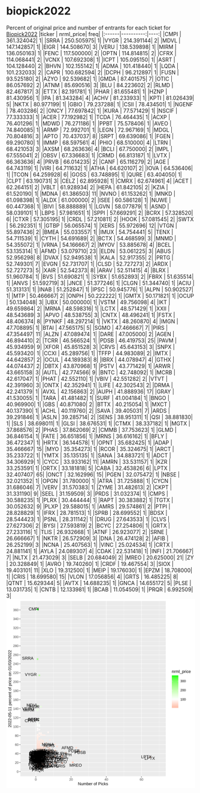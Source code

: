 # biopick2022
Percent of original price and number of entrants for each ticket for [Biopick2022](https://twitter.com/hashtag/Biopick2022)
|ticker | nrml_price| freq|
|:------|----------:|----:|
|CMPI   | 361.324042|    1|
|SRRA   | 250.505975|    1|
|VYGR   | 214.391144|    2|
|MDVL   | 147.142857|    1|
|EIGR   | 144.508670|    3|
|VERU   | 138.539898|    1|
|MIRM   | 136.050163|    1|
|FENC   | 117.500000|    2|
|OPTN   | 114.814815|    2|
|CFRX   | 114.068441|    2|
|VCNX   | 107.692308|    1|
|ICPT   | 105.095150|    1|
|ASRT   | 104.128440|    2|
|BHVN   | 102.155142|    1|
|ADMA   | 101.418440|    1|
|LQDA   | 101.232033|    2|
|CAPR   | 100.682594|    2|
|DCPH   |  96.212897|    1|
|FUSN   |  93.525180|    2|
|AZYO   |  92.539682|    1|
|GMDA   |  87.401575|    7|
|OTIC   |  86.057692|    2|
|ATNM   |  85.690516|    3|
|BLU    |  84.223602|    2|
|RLMD   |  82.467817|    3|
|ETTX   |  82.191781|    1|
|PHAR   |  81.655481|    1|
|HZNP   |  81.430956|    1|
|IPA    |  81.343284|    4|
|ACHV   |  81.233933|    1|
|KPTI   |  81.026439|    5|
|NKTX   |  80.977199|    1|
|GBIO   |  79.237288|    1|
|CSII   |  78.434501|    1|
|NGENF  |  78.403286|    2|
|ONCY   |  77.697842|    1|
|KURA   |  77.571429|    1|
|NSCIF  |  77.333333|    1|
|ACER   |  77.192982|    1|
|TCDA   |  76.464435|    1|
|ACXP   |  76.401296|    1|
|MDWD   |  76.271186|    1|
|PPBT   |  75.578406|    1|
|AVEO   |  74.840085|    1|
|ARMP   |  72.992701|    1|
|LEGN   |  72.967169|    1|
|MDGL   |  70.804816|    3|
|APTO   |  70.437037|    8|
|SRPT   |  69.639086|    1|
|FGEN   |  69.290780|    1|
|IMMP   |  68.597561|    4|
|PHIO   |  68.510000|    4|
|LTRN   |  68.421053|    3|
|AXSM   |  68.263636|    4|
|BCLI   |  67.750000|    2|
|IMPL   |  67.555041|    2|
|OBSV   |  67.336683|    1|
|CRMD   |  66.813187|    1|
|LVTX   |  66.363636|    4|
|PRVB   |  66.014235|    2|
|CANF   |  65.116279|    2|
|AGE    |  64.743119|    1|
|VIRI   |  64.711632|    1|
|ATHA   |  64.620107|    2|
|IOVA   |  64.536406|    1|
|TCON   |  64.259928|    6|
|GOSS   |  63.748895|    1|
|QURE   |  63.404050|    1|
|CLPT   |  63.190731|    3|
|CELZ   |  62.895928|    1|
|CMRX   |  62.674961|    4|
|ACET   |  62.264151|    2|
|VBLT   |  61.928934|    2|
|HEPA   |  61.842105|    2|
|KZIA   |  61.520190|    1|
|MDNA   |  61.386503|   11|
|NVNO   |  61.153262|    1|
|MNKD   |  61.098398|    1|
|ALDX   |  61.000000|    2|
|ISEE   |  60.586128|    1|
|NUWE   |  60.447368|    1|
|BIVI   |  58.888889|    1|
|LGVN   |  58.077879|    1|
|ASND   |  58.039101|    1|
|LBPS   |  57.981651|    1|
|SPPI   |  57.669291|    2|
|BCRX   |  57.328520|    6|
|CTXR   |  57.305195|    1|
|CRDL   |  57.210811|    2|
|HOOK   |  57.081545|    2|
|SWTX   |  56.292351|    1|
|GTBP   |  56.065574|    1|
|XERS   |  55.972696|   12|
|VTGN   |  55.897436|    2|
|BMEA   |  55.033557|    1|
|IMUX   |  54.754441|    5|
|TENX   |  54.711539|    1|
|CYTH   |  54.691689|    2|
|BCTX   |  54.468599|    3|
|MNMD   |  54.355072|    1|
|VRNA   |  54.166667|    2|
|MYOV   |  53.885678|    4|
|BCEL   |  53.135314|    1|
|AFMD   |  53.079710|   23|
|ELDN   |  53.061225|    3|
|ABUS   |  52.956298|    8|
|DVAX   |  52.949538|    1|
|KALA   |  52.917355|    2|
|PRTG   |  52.749301|    7|
|EVGN   |  52.731707|    1|
|CLSD   |  52.727273|    2|
|ARDX   |  52.727273|    5|
|XAIR   |  52.542373|    8|
|ARAV   |  52.511415|    4|
|BLRX   |  51.960784|    1|
|BVS    |  51.690821|    1|
|SYBX   |  51.652893|    2|
|FBRX   |  51.635514|    1|
|ANVS   |  51.592719|    3|
|JNCE   |  51.377246|    1|
|CLGN   |  51.344740|    1|
|ACIU   |  51.313131|    1|
|INAB   |  51.252847|    1|
|IPSC   |  50.945776|    1|
|ALPN   |  50.902527|    1|
|MTP    |  50.466667|    2|
|ONPH   |  50.222222|    1|
|GMTX   |  50.171821|    1|
|OCUP   |  50.134048|    3|
|UBX    |  50.000000|    1|
|VSTM   |  49.756098|    4|
|IKT    |  49.659864|    2|
|MRNA   |  48.598316|    1|
|LCTX   |  48.571429|    1|
|XXII   |  48.543689|    3|
|APVO   |  48.538755|    3|
|CNTX   |  48.496241|    1|
|FSTX   |  48.406374|    8|
|PYNKF  |  48.297214|    1|
|VKTX   |  48.260870|    4|
|IMGN   |  47.708895|    1|
|BTAI   |  47.565175|    5|
|SGMO   |  47.466667|    7|
|PIRS   |  47.354497|   11|
|ALZN   |  47.089474|    1|
|DARE   |  47.005000|    2|
|AGEN   |  46.894410|    2|
|TCRR   |  46.566524|    1|
|PDSB   |  46.419753|   25|
|PAVM   |  45.934959|    9|
|XFOR   |  45.851528|    3|
|CRVS   |  45.643153|    3|
|SNPX   |  45.593420|    1|
|CCXI   |  45.289756|    1|
|TFFP   |  44.983089|    2|
|IMTX   |  44.642857|    2|
|OCUL   |  44.189383|    8|
|IBRX   |  44.078947|    4|
|GTHX   |  44.074437|    2|
|DBTX   |  43.870968|    1|
|PSTV   |  43.771429|    1|
|ARWR   |  43.665158|    3|
|AUTL   |  42.774566|    9|
|BNTC   |  42.748092|    1|
|MCRB   |  42.617047|    1|
|PHAT   |  42.552110|    1|
|VBIV   |  42.551282|    2|
|VTVT   |  42.391960|    3|
|ONTX   |  42.352941|    1|
|LIFE   |  42.302543|    2|
|DRMA   |  42.241379|    1|
|AVXL   |  42.156863|    2|
|AUPH   |  41.888936|   17|
|GRAY   |  41.530055|    1|
|TARA   |  41.481482|    1|
|SURF   |  41.004184|    1|
|BNGO   |  40.969900|    1|
|GBS    |  40.871080|    2|
|BTTX   |  40.215054|    1|
|MXCT   |  40.137390|    1|
|ACHL   |  40.119760|    2|
|SAVA   |  39.405031|    7|
|ARDS   |  39.291846|    1|
|ASLN   |  39.285714|    2|
|SENS   |  38.951311|    1|
|QSI    |  38.881830|    1|
|SLS    |  38.698011|    1|
|GLSI   |  38.676531|    1|
|CTMX   |  38.337182|    1|
|MGTX   |  37.868576|    2|
|PHAS   |  37.862069|    2|
|CMMB   |  37.753623|    1|
|GLMD   |  36.846154|    1|
|FATE   |  36.651856|    1|
|MRNS   |  36.616162|    1|
|BFLY   |  36.472347|    1|
|HRTX   |  36.144578|    1|
|OPNT   |  35.682425|    1|
|ADAP   |  35.466667|   15|
|MYO    |  35.354273|    1|
|RCOR   |  35.324675|    1|
|ARCT   |  35.233722|    1|
|YMTX   |  35.135135|    1|
|SANA   |  34.883721|    1|
|ADCT   |  34.306929|    1|
|CYCC   |  33.933162|   11|
|AMRN   |  33.531157|    1|
|KZR    |  33.253591|    1|
|ORTX   |  33.181818|    5|
|CABA   |  32.453826|    6|
|LPTX   |  32.407407|   65|
|ONCT   |  32.162996|   15|
|PGEN   |  32.075472|    1|
|NBSE   |  32.021352|    1|
|OPGN   |  31.780000|    1|
|ATRA   |  31.725888|    1|
|CYCN   |  31.686046|    7|
|VERV   |  31.570383|    1|
|ZYME   |  31.482613|    2|
|CKPT   |  31.331190|    9|
|SEEL   |  31.159509|    3|
|PRDS   |  31.032374|    1|
|CMPS   |  30.588235|    1|
|PLRX   |  30.444444|    1|
|RAPT   |  30.383882|    1|
|TGTX   |  30.052632|    9|
|PLXP   |  29.588015|    1|
|AMRS   |  29.574861|    2|
|PTPI   |  28.828829|    1|
|IFRX   |  28.781513|    1|
|SPRB   |  28.699552|    1|
|BDSX   |  28.544423|    1|
|PSNL   |  28.311142|    1|
|DRUG   |  27.643533|    1|
|CLVS   |  27.627306|    2|
|BYSI   |  27.593819|    2|
|BCYC   |  27.254806|    1|
|GRTX   |  27.233116|    1|
|TLIS   |  26.932668|    1|
|ATNF   |  26.923077|    2|
|SRNE   |  26.666667|    1|
|NKTR   |  26.572909|    3|
|DNA    |  26.474128|    2|
|AFIB   |  26.252199|    3|
|NCNA   |  25.407563|    1|
|VINC   |  25.024534|    1|
|CRTX   |  24.881141|    1|
|AYLA   |  24.089307|    4|
|CDAK   |  22.531418|    1|
|INFI   |  21.706667|    7|
|NLTX   |  21.473029|    3|
|SELB   |  20.684049|    2|
|MREO   |  20.625000|   21|
|ZY     |  20.328849|    1|
|AVRO   |  19.740260|    1|
|CRDF   |  19.467554|    3|
|SIOX   |  19.403101|   11|
|XLO    |  19.312500|    1|
|MEIP   |  19.176030|    1|
|EPZM   |  18.708000|    1|
|CRIS   |  18.699580|   15|
|VLON   |  17.056856|    4|
|GRTS   |  16.485225|    8|
|QTNT   |  15.629344|    5|
|AVTX   |  14.688235|    1|
|GNCA   |  14.655172|    5|
|PLSE   |  13.031735|    1|
|CNTB   |  12.133981|    1|
|BCAB   |  11.054509|    1|
|PRQR   |   6.992509|    3|
![retvspicks](biopicks.png?raw=true)
